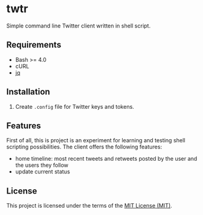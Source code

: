 # twtr

Simple command line Twitter client written in shell script. 

## Requirements

* Bash >= 4.0
* cURL
* [jq](https://stedolan.github.io/jq)

## Installation

1. Create `.config` file for Twitter keys and tokens.

## Features

First of all, this is project is an experiment for learning and testing shell 
scripting possibilities. The client offers the following features:

* home timeline: most recent tweets and retweets posted by the user and the users they follow
* update current status

## License

This project is licensed under the terms of the [MIT License (MIT)](LICENSE).
